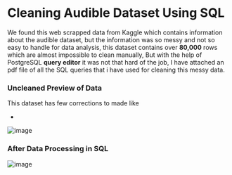 # Cleaning Audible Dataset Using SQL
We found this web scrapped data from Kaggle which contains information about the audible dataset, but the information was so messy and not so easy to handle for data analysis, this dataset contains over **80,000** rows which are almost impossible to clean manually, But with the help of PostgreSQL **query editor** it was not that hard of the job, I have attached an pdf file of all the SQL queries that i have used for cleaning this messy data.

### Uncleaned Preview of Data
This dataset has few corrections to made like 

-  
![image](https://github.com/kunal3856/Cleaning-Audible-dataset-SQL/assets/65026671/56a6e5a5-d0c5-47c3-96ab-b339eb83fe91)

### After Data Processing in SQL

![image](https://github.com/kunal3856/Cleaning-Audible-dataset-SQL/assets/65026671/bd223c9a-80fe-4eef-88fe-411848d5bf99)
